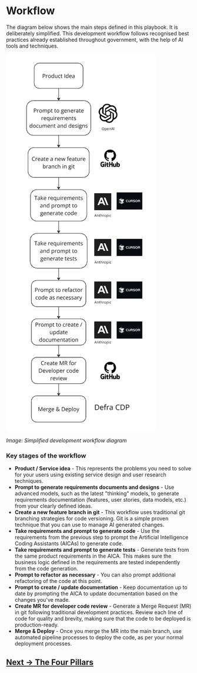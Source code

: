 # Workflow

The diagram below shows the main steps defined in this playbook. It is deliberately simplified. This development workflow follows recognised best practices already established throughout government, with the help of AI tools and techniques.

![](attachments/development-workflow-diagram.png)

*Image: Simplified development workflow diagram*

### Key stages of the workflow

- **Product / Service idea** - This represents the problems you need to solve for your users using existing service design and user research techniques.
- **Prompt to generate requirements documents and designs** - Use advanced models, such as the latest "thinking" models, to generate requirements documentation (features, user stories, data models, etc.) from your clearly defined ideas.
- **Create a new feature branch in git** - This workflow uses traditional git branching strategies for code versioning. Git is a simple proven technique that you can use to manage AI generated changes. 
- **Take requirements and prompt to generate code** - Use the requirements from the previous step to prompt the Artificial Intelligence Coding Assistants (AICAs) to generate code.
- **Take requirements and prompt to generate tests** - Generate tests from the same product requirements in the AICA. This makes sure the business logic defined in the requirements are tested independently from the code generation.
- **Prompt to refactor as necessary** - You can also prompt additional refactoring of the code at this point.
- **Prompt to create / update documentation** - Keep documentation up to date by prompting the AICA to update documentation based on the changes you've made.
- **Create MR for developer code review** - Generate a Merge Request (MR) in git following traditional development practices. Review each line of code for quality and brevity, making sure that the code to be deployed is production-ready.
- **Merge & Deploy** - Once you merge the MR into the main branch, use automated pipeline processes to deploy the code, as per your normal deployment processes.

## [Next -> The Four Pillars](the-four-pillars.md)